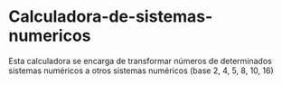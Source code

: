 # Calculadora-de-sistemas-numericos
Esta calculadora se encarga de transformar números de determinados sistemas numéricos a otros sistemas numéricos (base 2, 4, 5, 8, 10, 16)
